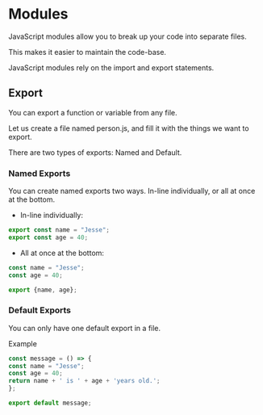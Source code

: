 # Modules

JavaScript modules allow you to break up your code into separate files.

This makes it easier to maintain the code-base.

JavaScript modules rely on the import and export statements.

## Export
You can export a function or variable from any file.

Let us create a file named person.js, and fill it with the things we want to export.

There are two types of exports: Named and Default.

### Named Exports
You can create named exports two ways. In-line individually, or all at once at the bottom.

- In-line individually:

```js
export const name = "Jesse";
export const age = 40;
```
- All at once at the bottom:

```js
const name = "Jesse";
const age = 40;

export {name, age};
```
### Default Exports

You can only have one default export in a file.

Example
```js
const message = () => {
const name = "Jesse";
const age = 40;
return name + ' is ' + age + 'years old.';
};

export default message;
```
